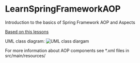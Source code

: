# LearnSpringFrameworkAOP
Introduction to the basics of Spring Framework AOP and Aspects

<a href="https://www.youtube.com/watch?v=FbOUzfSgLPQ&list=PLwwk4BHih4fho6gmaAwdHYZ6QQq0aE7Zi&index=28">Based on this lessons</a>

UML class diagram:
<img src="http://image.prntscr.com/image/35fd24d7a3af4adabc7a68c0d0c13685.png" alt="UML class diargam">

For more information about AOP components see *.xml files in src/main/resources/
